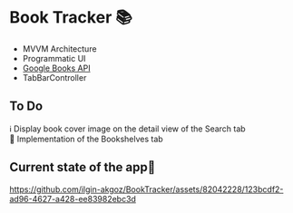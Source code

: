 # Book Tracker 📚

- MVVM Architecture
- Programmatic UI
- [Google Books API](https://developers.google.com/books)
- TabBarController

## To Do
ℹ️ Display book cover image on the detail view of the Search tab\
📖 Implementation of the Bookshelves tab


## Current state of the app📱

https://github.com/ilgin-akgoz/BookTracker/assets/82042228/123bcdf2-ad96-4627-a428-ee83982ebc3d




